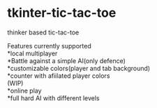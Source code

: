 # tkinter-tic-tac-toe  
 thinker based tic-tac-toe  
 
 Features currently supported  
 *local multiplayer  
 *Battle against a simple AI(only defence)  
 *customizable colors(player and tab background)  
 *counter with afiilated player colors  
 (WIP)  
 *online play  
 *full hard AI with different levels  
